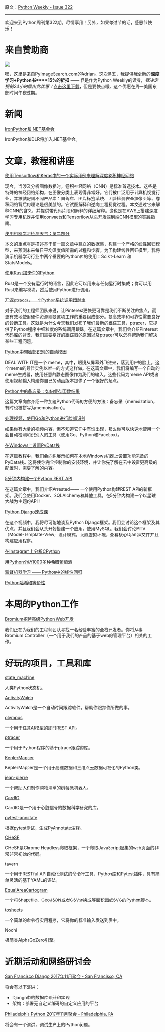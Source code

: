 原文：[Python Weekly - Issue 322](http://eepurl.com/da7JJ5)

---

欢迎来到Python周刊第322期。尽情享用！另外，如果你过节的话，感恩节快乐！
  
# 来自赞助商  
[![](https://gallery.mailchimp.com/e2e180baf855ac797ef407fc7/images/45aaa4ae-a2b8-4e5d-b15f-c77559783f94.png)](https://www.pyimagesearch.com/deep-learning-computer-vision-python-book/?utm_campaign=pythonweekly)

嘿，这里是来自PyImageSearch.com的Adrian。这次黑五，我提供我全新的**深度学习+Python书****15%的折扣** —— 但是作为Python Weekly的读者，_我决定提前24小时推出此优惠！_[点击这里下载]( https://www.pyimagesearch.com/deep-learning-computer-vision-python-book/?utm_campaign=pythonweekly)，但是要快点哦，这个优惠在周一美国东部时间午夜过期。
  
  
# 新闻  
  
[IronPython和.NET基金会](http://ironpython.net/blog/2017/11/14/ironpython-and-dotnet-foundation.html)

IronPython和DLR将加入.NET基金会。
  
  
# 文章，教程和讲座  
  
[使用Tensorflow和Keras中的一个实际用例来理解深度卷积神经网络](https://ahmedbesbes.com/understanding-deep-convolutional-neural-networks-with-a-practical-use-case-in-tensorflow-and-keras.html)

现今，当涉及分析图像数据时，卷积神经网络（CNN）是标准首选技术。这些是特殊的神经网络架构，在图像分类上表现得非常好。它们被广泛用于计算机视觉行业，并被装配到不同产品中：自驾车、图片标签系统、人脸检测安全摄像头等。卷积网络背后的理论是很美腻的。它试图解释和逆向工程视觉过程。本文通过它来解释CNN的含义，并提供带代码片段和解释的详细解释。这也是在AWS上搭建深度学习专用机器并使用convnets和Tensorflow从头开发端到端CNN模型的实践指南。
  
[使用机器学习检测天气：第二部分](http://stackabuse.com/using-machine-learning-to-predict-the-weather-part-2/)

本文的重点将是描述基于前一篇文章中建立的数据集，构建一个严格的线性回归模型，来预测未来每日平均温度值所需的过程和步骤。为了构建线性回归模型，我将演示机器学习行业中两个重要的Python库的使用：Scikit-Learn 和 StatsModels。
  
[使用Rust加速你的Python](https://developers.redhat.com/blog/2017/11/16/speed-python-using-rust/)

Rust是一个没有运行时的语言，因此它可以用来与任何运行时集成；你可以用Rust来编写模块，然后使用Python进行调用。
  
[开源ptracer，一个Python系统调用跟踪库](https://medium.com/@Pinterest_Engineering/open-sourcing-ptracer-a-syscall-tracing-library-for-python-b0fe0d91105d)

对于我们的工程师团队来说，让Pinterest更快更可靠是我们不断关注的焦点，而更有效地使用硬件资源则是这项工作的重要组成部分。提高效率和可靠性需要良好的诊断工具。这就是为什么今天我们发布了我们最新的跟踪工具，ptracer，它提供了Python程序中细粒度的系统调用跟踪。在这篇文章中，我们会介绍Pinterest代码库的背景、我们需要更好的跟踪器的原因以及ptracer可以怎样帮助我们解决某些工程问题。
  
[Python中带脸部识别的自动模因](https://www.makeartwithpython.com/blog/deal-with-it-generator-face-recognition/)

DEAL WITH IT是一个 meme，其中，眼镜从屏幕外飞进来，落到用户的脸上。这个meme的最佳实例以唯一的方式这样做。在这篇文章中，我们将编写一个自动的meme生成器，使用任意的静态图像作为我们的输入。这些代码为meme API或者使用视频输入构建你自己的动画版本提供了一个很好的起点。
  
[Python中的备忘录：如何缓存函数结果](https://dbader.org/blog/python-memoization#intro)

这篇文章向你介绍一种加速Python代码的方便的方法：备忘录（memoization，有时也被拼写为memoisation）。
  
[处理视频，使用Go和Python进行脸部识别](https://blog.machinebox.io/processing-video-to-do-face-recognition-with-go-and-python-298275a26095)

如果你有大量的视频内容，但不知道它们中有谁出现，那么你可以快速地使用一个会自动检测和识别人的工具（使用Go、Python和Facebox）。
  
[在Windows上设置PyData栈](https://www.dataquest.io/blog/pydata-windows/)

在这篇教程中，我们会向你展示如何在本地Windows机器上设置功能完备的PyData栈。这将使你完全控制你的安装环境，并让你先了解在云中设置更高级的配置时，需要了解的内容。
  
[5分钟内构建一个Python REST API](https://medium.com/python-rest-api-toolkit/build-a-python-rest-api-in-5-minutes-c183c00d3465)

在这篇文章中，我们介绍Arrested —— 一个使用Python构建REST API的新框架。我们会使用Docker、SQLAlchemy和其他工具，在5分钟内构建一个以星球大战为主题的API！
  
[Python Django速成课](https://www.youtube.com/watch?v=D6esTdOLXh4)

在这个视频中，我将尽可能地谈及Python Django框架。我们会讨论这个框架及其优点，并且我们会从头开始搭建一个应用，使用MySQL。我们会讨论MTV（Model-Template-View）设计模式，设置虚拟环境，查看核心Django文件并且构建应用程序。

[在Instagram上分析CPython](https://engineering.instagram.com/profiling-cpython-at-instagram-89d4cbeeb898)  
  
[用Python分析1000多种希腊葡萄酒](https://tselai.com/greek-wines-analysis.html)   
  
[监督机器学习 —— Python中的线性回归](https://hackernoon.com/supervised-machine-learning-linear-regression-in-python-541a5d8141ce)  
  
[Python哈希和等价性](https://hynek.me/articles/hashes-and-equality/)  
  
  
# 本周的Python工作  
  
[Bromium招聘高级Python Web开发](http://jobs.pythonweekly.com/jobs/senior-python-web-developer/)

我们正在为我们的工程师团队寻找一名经验丰富的全栈开发者。你将从事Bromium Controller（一个用于我们的产品的基于web的管理平台）相关的工作。
  
  
# 好玩的项目，工具和库  
  
[state_machine](https://github.com/jtushman/state_machine)  

人类Python状态机。
  
[ActivityWatch](https://github.com/ActivityWatch/activitywatch)  

ActivityWatch是一个自动时间跟踪软件，帮助你跟踪你所做的事。
  
[olympus](https://github.com/galiboo/olympus)  

一个用于任意AI模型的即时REST API。
  
[ptracer](https://github.com/pinterest/ptracer)  

一个用于Python程序的基于ptrace跟踪的库。
  
[KeplerMapper](https://github.com/MLWave/kepler-mapper)  

KeplerMapper是一个用于高维数据和三维点云数据可视化的Python类。
  
[jean-pierre](https://github.com/matteocargnelutti/jean-pierre)  

一个帮助人们制作购物清单的树莓派机器人。
  
[CardIO](https://github.com/analysiscenter/cardio)  

CardIO是一个用于心脏信号的数据科学研究的库。
  
[pytest-annotate](https://github.com/kensho-technologies/pytest-annotate)  

根据pytest测试，生成PyAnnotate注释。
  
[CHeSF](https://github.com/nicodds/chesf)   

CHeSF是Chrome Headless爬取框架，一个爬取JavaScript密集的web页面的非常非常初始的代码。
  
[tavern](https://github.com/taverntesting/tavern)  

一个用于RESTful API自动化测试的命令行工具、Python库和Pytest插件，具有简单灵活的基于YAML的语法。
  
[EqualAreaCartogram](https://github.com/LokiTechnologies/equalareacartogram)  

一个将Shapefile、GeoJSON或者CSV转换成等面积图纸SVG的Python脚本。
  
[tosheets](https://github.com/kren1/tosheets)  

一个简单的命令行实用程序，它将你的标准输入发送到表中。 
  
[Nochi](https://github.com/rossumai/nochi)   

极简类AlphaGoZero引擎。
  
  
# 近期活动和网络研讨会  
  
[San Francisco Django 2017年11月聚会 - San Francisco, CA](https://www.meetup.com/The-San-Francisco-Django-Meetup-Group/events/245111417/)

将会有以下演讲：

  * Django中的数据库设计和实现
  * 架构：部署无自定义编码的自定义应用的平台

  
[Philadelphia Python 2017年11月聚会 - Philadelphia, PA](https://www.meetup.com/phillypug/events/244306771/)

将会有一个演讲，调试生产上的Python问题。
